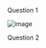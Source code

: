 Question 1

![image](https://github.com/user-attachments/assets/b1036f7b-7794-4865-8255-e3be438d7416)


Question 2

